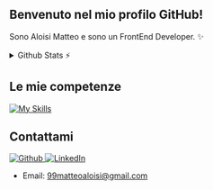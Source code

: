 ## Benvenuto nel mio profilo GitHub!
  Sono Aloisi Matteo e sono un FrontEnd Developer. ✨

<details>
  <summary>Github Stats ⚡</summary> <br>
  
  <a href="#">![Github stats](https://github-readme-stats.vercel.app/api?username=AloisiMatteo&theme=blueberry&count_private=true&hide_border=true&line_height=20)</a>
  <a href="#">![Top Langs](https://github-readme-stats.vercel.app/api/top-langs/?username=AloisiMatteo&layout=compact&theme=blueberry&count_private=true&hide_border=true)</a>
</details>

## Le mie competenze
  [![My Skills](https://skillicons.dev/icons?i=angular,rxjs,github,git,typescript,javascript,html,css,sass)](https://skillicons.dev)

## Contattami

<p>
  <a href="https://github.com/AloisiMatteo" target="_blank"><img alt="Github" src="https://img.shields.io/badge/GitHub-%2312100E.svg?&style=for-the-badge&logo=Github&logoColor=white" />
  <a href="https://www.linkedin.com/in/matteo-aloisi-64395b258/" target="_blank"><img alt="LinkedIn" src="https://img.shields.io/badge/linkedin-%230077B5.svg?&style=for-the-badge&logo=linkedin&logoColor=white" /></a> 
</p>
  
<ul>
    <li> Email:  
      <a href="mailto:99matteoaloisi@gmail.com" target="_blank"> 99matteoaloisi@gmail.com  </a> 
    </li>
</ul>
